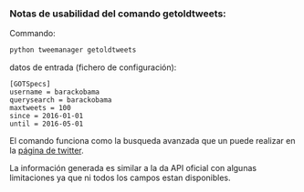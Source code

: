 ### Notas de usabilidad del comando **getoldtweets**:


Commando:

```bash
python tweemanager getoldtweets
```

datos de entrada (fichero de configuración):


```
[GOTSpecs]
username = barackobama
querysearch = barackobama
maxtweets = 100
since = 2016-01-01
until = 2016-05-01
```

El comando funciona como la busqueda avanzada que un puede realizar en la [página de twitter](https://twitter.com/search-advanced).

La información generada es similar a la da API oficial con algunas limitaciones ya que ni todos los campos estan disponibles.



